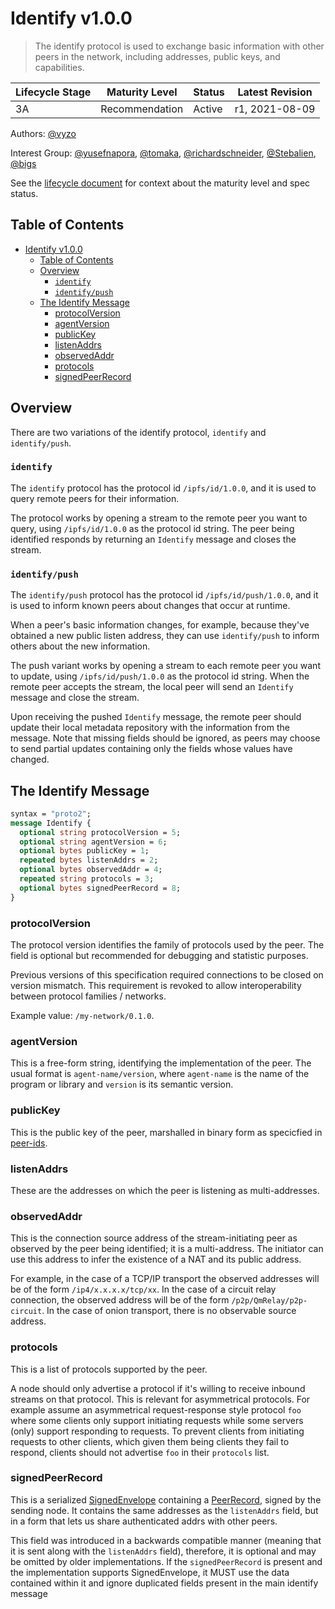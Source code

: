 # Identify v1.0.0

> The identify protocol is used to exchange basic information with other peers
> in the network, including addresses, public keys, and capabilities.

| Lifecycle Stage | Maturity Level | Status | Latest Revision |
|-----------------|----------------|--------|-----------------|
| 3A              | Recommendation | Active | r1, 2021-08-09  |

Authors: [@vyzo]

Interest Group: [@yusefnapora], [@tomaka], [@richardschneider], [@Stebalien], [@bigs]

[@vyzo]: https://github.com/vyzo
[@yusefnapora]: https://github.com/yusefnapora
[@tomaka]: https://github.com/tomaka
[@richardschneider]: https://github.com/richardschneider
[@Stebalien]: https://github.com/Stebalien
[@bigs]: https://github.com/bigs

See the [lifecycle document][lifecycle-spec] for context about the maturity level
and spec status.

[lifecycle-spec]: https://github.com/libp2p/specs/blob/master/00-framework-01-spec-lifecycle.md

## Table of Contents

- [Identify v1.0.0](#identify-v100)
    - [Table of Contents](#table-of-contents)
    - [Overview](#overview)
        - [`identify`](#identify)
        - [`identify/push`](#identifypush)
    - [The Identify Message](#the-identify-message)
        - [protocolVersion](#protocolversion)
        - [agentVersion](#agentversion)
        - [publicKey](#publickey)
        - [listenAddrs](#listenaddrs)
        - [observedAddr](#observedaddr)
        - [protocols](#protocols)
        - [signedPeerRecord](#signedpeerrecord)

## Overview

There are two variations of the identify protocol, `identify` and `identify/push`.

### `identify`

The `identify` protocol has the protocol id `/ipfs/id/1.0.0`, and it is used
to query remote peers for their information.

The protocol works by opening a stream to the remote peer you want to query, using
`/ipfs/id/1.0.0` as the protocol id string. The peer being identified responds by returning
an `Identify` message and closes the stream.

### `identify/push`

The `identify/push` protocol has the protocol id `/ipfs/id/push/1.0.0`, and it is used
to inform known peers about changes that occur at runtime.

When a peer's basic information changes, for example, because they've obtained a new
public listen address, they can use `identify/push` to inform others about the new
information.

The push variant works by opening a stream to each remote peer you want to update, using
`/ipfs/id/push/1.0.0` as the protocol id string. When the remote peer accepts the stream,
the local peer will send an `Identify` message and close the stream.

Upon receiving the pushed `Identify` message, the remote peer should update their local
metadata repository with the information from the message. Note that missing fields
should be ignored, as peers may choose to send partial updates containing only the fields
whose values have changed.

## The Identify Message

```protobuf
syntax = "proto2";
message Identify {
  optional string protocolVersion = 5;
  optional string agentVersion = 6;
  optional bytes publicKey = 1;
  repeated bytes listenAddrs = 2;
  optional bytes observedAddr = 4;
  repeated string protocols = 3;
  optional bytes signedPeerRecord = 8;
}
```

### protocolVersion

The protocol version identifies the family of protocols used by the peer. The
field is optional but recommended for debugging and statistic purposes.

Previous versions of this specification required connections to be closed on
version mismatch. This requirement is revoked to allow interoperability between
protocol families / networks.

Example value: `/my-network/0.1.0`.

### agentVersion

This is a free-form string, identifying the implementation of the peer.
The usual format is `agent-name/version`, where `agent-name` is
the name of the program or library and `version` is its semantic version.

### publicKey

This is the public key of the peer, marshalled in binary form as specicfied
in [peer-ids](../peer-ids).


### listenAddrs

These are the addresses on which the peer is listening as multi-addresses.

### observedAddr

This is the connection source address of the stream-initiating peer as observed by the peer
being identified; it is a multi-address. The initiator can use this address to infer
the existence of a NAT and its public address.

For example, in the case of a TCP/IP transport the observed addresses will be of the form
`/ip4/x.x.x.x/tcp/xx`. In the case of a circuit relay connection, the observed address will
be of the form `/p2p/QmRelay/p2p-circuit`. In the case of onion transport, there is no
observable source address.

### protocols

This is a list of protocols supported by the peer.

A node should only advertise a protocol if it's willing to receive inbound
streams on that protocol. This is relevant for asymmetrical protocols. For
example assume an asymmetrical request-response style protocol `foo` where some
clients only support initiating requests while some servers (only) support
responding to requests. To prevent clients from initiating requests to other
clients, which given them being clients they fail to respond, clients should not
advertise `foo` in their `protocols` list.

### signedPeerRecord

This is a serialized [SignedEnvelope][envelope-rfc] containing a [PeerRecord][peer-record-rfc],
signed by the sending node. It contains the same addresses as the `listenAddrs` field, but in a form that lets us share authenticated addrs with other peers.

This field was introduced in a backwards compatible manner (meaning that it is sent along with the `listenAddrs` field), therefore, it is optional and may be omitted by older implementations. If the `signedPeerRecord` is present and the implementation supports SignedEnvelope, it MUST use the data contained within it and ignore duplicated fields present in the main identify message


[envelope-rfc]: ../RFC/0002-signed-envelopes.md#wire-format
[peer-record-rfc]: ../RFC/0003-routing-records.md#address-record-format

